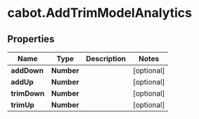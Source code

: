 # cabot.AddTrimModelAnalytics

## Properties

Name | Type | Description | Notes
------------ | ------------- | ------------- | -------------
**addDown** | **Number** |  | [optional] 
**addUp** | **Number** |  | [optional] 
**trimDown** | **Number** |  | [optional] 
**trimUp** | **Number** |  | [optional] 


